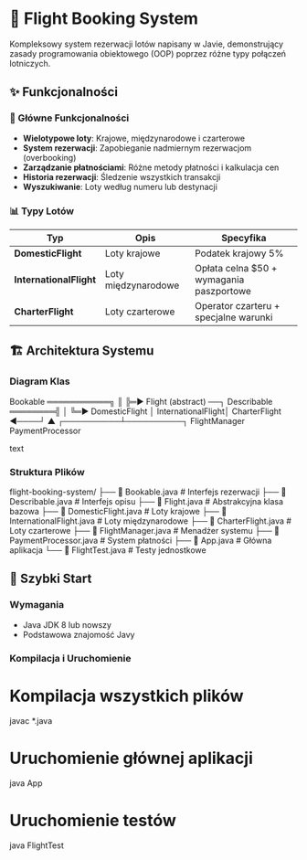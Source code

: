 # 🛫 Flight Booking System

Kompleksowy system rezerwacji lotów napisany w Javie, demonstrujący zasady programowania obiektowego (OOP) poprzez różne typy połączeń lotniczych.

## ✨ Funkcjonalności

### 🎯 Główne Funkcjonalności

- **Wielotypowe loty**: Krajowe, międzynarodowe i czarterowe
- **System rezerwacji**: Zapobieganie nadmiernym rezerwacjom (overbooking)
- **Zarządzanie płatnościami**: Różne metody płatności i kalkulacja cen
- **Historia rezerwacji**: Śledzenie wszystkich transakcji
- **Wyszukiwanie**: Loty według numeru lub destynacji

### 📊 Typy Lotów

| Typ                     | Opis                | Specyfika                                |
| ----------------------- | ------------------- | ---------------------------------------- |
| **DomesticFlight**      | Loty krajowe        | Podatek krajowy 5%                       |
| **InternationalFlight** | Loty międzynarodowe | Opłata celna $50 + wymagania paszportowe |
| **CharterFlight**       | Loty czarterowe     | Operator czarteru + specjalne warunki    |

## 🏗️ Architektura Systemu

### Diagram Klas

Bookable ═══════════╗
║
╠═▶ Flight (abstract) ──┐
Describable ════════╣ │
╚═▶ DomesticFlight │
InternationalFlight│
CharterFlight ◀────┘
▲
┌──────────┴──────────┐
FlightManager PaymentProcessor

text

### Struktura Plików

flight-booking-system/
├── 📄 Bookable.java # Interfejs rezerwacji
├── 📄 Describable.java # Interfejs opisu
├── 📄 Flight.java # Abstrakcyjna klasa bazowa
├── 📄 DomesticFlight.java # Loty krajowe
├── 📄 InternationalFlight.java # Loty międzynarodowe
├── 📄 CharterFlight.java # Loty czarterowe
├── 📄 FlightManager.java # Menadżer systemu
├── 📄 PaymentProcessor.java # System płatności
├── 📄 App.java # Główna aplikacja
└── 📄 FlightTest.java # Testy jednostkowe

## 🚀 Szybki Start

### Wymagania

- Java JDK 8 lub nowszy
- Podstawowa znajomość Javy

### Kompilacja i Uruchomienie

# Kompilacja wszystkich plików

javac \*.java

# Uruchomienie głównej aplikacji

java App

# Uruchomienie testów

java FlightTest
